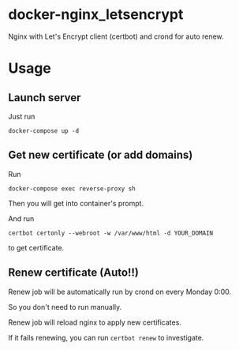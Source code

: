 # docker-nginx_letsencrypt
Nginx with Let's Encrypt client (certbot) and crond for auto renew.

# Usage
## Launch server
Just run

`docker-compose up -d`

## Get new certificate (or add domains)
Run

`docker-compose exec reverse-proxy sh`

Then you will get into container's prompt.

And run

`certbot certonly --webroot -w /var/www/html -d YOUR_DOMAIN`

to get certificate.

## Renew certificate (Auto!!)
Renew job will be automatically run by crond on every Monday 0:00.

So you don't need to run manually.

Renew job will reload nginx to apply new certificates.

If it fails renewing, you can run `certbot renew` to investigate.
